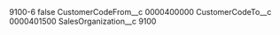 <?xml version="1.0" encoding="UTF-8"?>
<CustomMetadata xmlns="http://soap.sforce.com/2006/04/metadata" xmlns:xsi="http://www.w3.org/2001/XMLSchema-instance" xmlns:xsd="http://www.w3.org/2001/XMLSchema">
    <label>9100-6</label>
    <protected>false</protected>
    <values>
        <field>CustomerCodeFrom__c</field>
        <value xsi:type="xsd:string">0000400000</value>
    </values>
    <values>
        <field>CustomerCodeTo__c</field>
        <value xsi:type="xsd:string">0000401500</value>
    </values>
    <values>
        <field>SalesOrganization__c</field>
        <value xsi:type="xsd:string">9100</value>
    </values>
</CustomMetadata>
